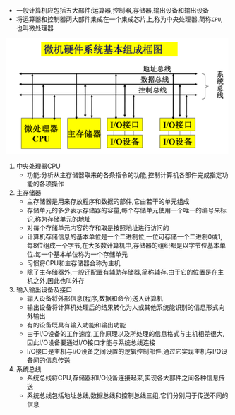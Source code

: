 * 一般计算机应包括五大部件:运算器,控制器,存储器,输出设备和输出设备
* 将运算器和控制器两大部件集成在一个集成芯片上,称为中央处理器,简称`CPU`,也叫微处理器

![Alt text](image-56.png)    

1. 中央处理器CPU
    * 功能:分析从主存储器取来的各条指令的功能,控制计算机各部件完成指定功能的各项操作
2. 主存储器
    * 主存储器是用来存放程序和数据的部件,它由若干的单元组成
    * 存储单元的多少表示存储器的容量,每个存储单元使用一个唯一的编号来标识,称为存储单元的地址
    * 对每个存储单元内容的存和取是按照地址进行访问的
    * 计算机存储信息的基本单位是一个二进制位,一位可存储一个二进制0或1,每8位组成一个字节,在大多数计算机中,存储器的组织都是以字节位基本单位.每一个基本单位称为一个存储单元
    * 习惯将CPU和主存储器合称为主机
    * 除了主存储器外,一般还配置有辅助存储器,简称辅存.由于它的位置是在主机之外,因此也叫外存
3. 输入输出设备及接口
    * 输入设备将外部信息(程序,数据和命令)送入计算机
    * 输出设备将计算机处理后的结果转化为人或其他系统能识别的信息形式向外输出
    * 有的设备既具有输入功能和输出功能
    * 由于I/O设备的工作速度,工作原理以及所处理的信息格式与主机相差很大,因此I/O设备要通过I/O接口才能与系统总线连接
    * I/O接口是主机与i/O设备之间设置的逻辑控制部件,通过它实现主机与I/O设备间的信息传送
4. 系统总线
    * 系统总线将CPU,存储器和I/O设备连接起来,实现各大部件之间各种信息传送
    * 系统总线包括地址总线,数据总线和控制总线三组,它们分别用于传送不同的信息

